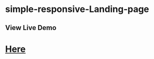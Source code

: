 # simple-responsive-Landing-page
## View Live Demo
<h1>
   <a href="https://divya6265.github.io/simple-responsive-Landing-page/">Here</a> 
</h1>
